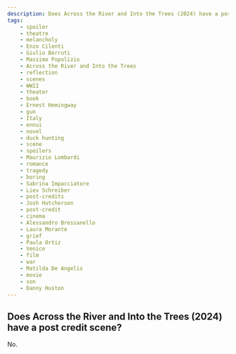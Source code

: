 ```yaml
---
description: Does Across the River and Into the Trees (2024) have a post credit scene?
tags: 
    - spoiler
    - theatre
    - melancholy
    - Enzo Cilenti
    - Giulio Berruti
    - Massimo Popolizio
    - Across the River and Into the Trees
    - reflection
    - scenes
    - WWII
    - theater
    - book
    - Ernest Hemingway
    - gun
    - Italy
    - ennui
    - novel
    - duck hunting
    - scene
    - spoilers
    - Maurizio Lombardi
    - romance
    - tragedy
    - boring
    - Sabrina Impacciatore
    - Liev Schreiber
    - post-credits
    - Josh Hutcherson
    - post-credit
    - cinema
    - Alessandro Bressanello
    - Laura Morante
    - grief
    - Paula Ortiz
    - Venice
    - film
    - war
    - Matilda De Angelis
    - movie
    - son
    - Danny Huston
---
```


## Does Across the River and Into the Trees (2024) have a post credit scene?

No.
